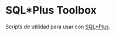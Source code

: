 # SQL*Plus Toolbox

Scripts de utilidad para usar con [SQL*Plus](http://es.wikipedia.org/wiki/SQL*Plus).